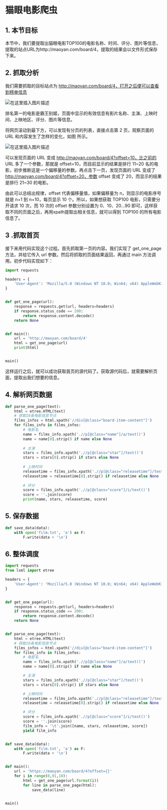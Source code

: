 # 猫眼电影爬虫

## 1. 本节目标

本节中，我们要提取出猫眼电影TOP100的电影名称、时间、评分、图片等信息，提取的站点URL为http://maoyan.com/board/4，提取的结果会以文件形式保存下来。

## 2. 抓取分析

我们需要抓取的目标站点为 http://maoyan.com/board/4，打开之后便可以查看到榜单信息

![在这里插入图片描述](https://img-blog.csdnimg.cn/20200505113359775.png?x-oss-process=image/watermark,type_ZmFuZ3poZW5naGVpdGk,shadow_10,text_aHR0cHM6Ly9ibG9nLmNzZG4ubmV0L3dlaXhpbl80NDY3MzA0Mw==,size_16,color_FFFFFF,t_70)

排名第一的电影是霸王别姬，页面中显示的有效信息有影片名称、主演、上映时间、上映地区、评分、图片等信息。

将网页滚动到最下方，可以发现有分页的列表，直接点击第 2 页，观察页面的 URL 和内容发生了怎样的变化，如图  所示。

![在这里插入图片描述](https://img-blog.csdnimg.cn/20200505113436327.png?x-oss-process=image/watermark,type_ZmFuZ3poZW5naGVpdGk,shadow_10,text_aHR0cHM6Ly9ibG9nLmNzZG4ubmV0L3dlaXhpbl80NDY3MzA0Mw==,size_16,color_FFFFFF,t_70)

可以发现页面的 URL 变成 http://maoyan.com/board/4?offset=10，比之前的 URL 多了一个参数，那就是 offset=10，而目前显示的结果是排行 11~20 名的电影，初步推断这是一个偏移量的参数。再点击下一页，发现页面的 URL 变成了 http://maoyan.com/board/4?offset=20，参数 offset 变成了 20，而显示的结果是排行 21~30 的电影。

由此可以总结出规律，offset 代表偏移量值，如果偏移量为 n，则显示的电影序号就是 n+1 到 n+10，每页显示 10 个。所以，如果想获取 TOP100 电影，只需要分开请求 10 次，而 10 次的 offset 参数分别设置为 0、10、20…90 即可，这样获取不同的页面之后，再用xpath提取出相关信息，就可以得到 TOP100 的所有电影信息了。

## 3 .抓取首页

接下来用代码实现这个过程。首先抓取第一页的内容。我们实现了 get_one_page 方法，并给它传入 url 参数。然后将抓取的页面结果返回，再通过 main 方法调用。初步代码实现如下：

```python
import requests

headers = {
    'User-Agent': 'Mozilla/5.0 (Windows NT 10.0; Win64; x64) AppleWebKit/537.36 (KHTML, like Gecko) Chrome/80.0.3987.149 Safari/537.36'
}


def get_one_page(url):
    response = requests.get(url, headers=headers)
    if response.status_code == 200:
        return response.content.decode()
    return None


def main():
    url = 'http://maoyan.com/board/4'
    html = get_one_page(url)
    print(html)


main()
```

这样运行之后，就可以成功获取首页的源代码了。获取源代码后，就需要解析页面，提取出我们想要的信息。

## 4. 解析网页数据

```python
def parse_one_page(text):
    html = etree.HTML(text)
    # 获取10条电影信息节点
    films_infos = html.xpath('//div[@class="board-item-content"]')
    for films_info in films_infos:
        # 电影名
        name = films_info.xpath('.//p[@class="name"]/a/text()')
        name = name[0].strip() if name else None
        
        # 主演
        stars = films_info.xpath('.//p[@class="star"]/text()')
        stars = stars[0].strip() if stars else None
        
        # 上映时间
        releasetime = films_info.xpath('.//p[@class="releasetime"]/text()')
        releasetime = releasetime[0].strip() if releasetime else None
        
        # 评分
        score = films_info.xpath('.//p[@class="score"]/i/text()')
        score = ''.join(score)
        print(name, stars, releasetime, score)
```

## 5. 保存数据

```python
def save_data(data):
    with open('film.txt', 'a') as F:
        F.write(data + '\n')
```

## 6. 整体调度

```python
import requests
from lxml import etree

headers = {
    'User-Agent': 'Mozilla/5.0 (Windows NT 10.0; Win64; x64) AppleWebKit/537.36 (KHTML, like Gecko) Chrome/80.0.3987.149 Safari/537.36'
}


def get_one_page(url):
    response = requests.get(url, headers=headers)
    if response.status_code == 200:
        return response.content.decode()
    return None


def parse_one_page(text):
    html = etree.HTML(text)
    # 获取10条电影信息节点
    films_infos = html.xpath('//div[@class="board-item-content"]')
    for films_info in films_infos:
        # 电影名
        name = films_info.xpath('.//p[@class="name"]/a/text()')
        name = name[0].strip() if name else None

        # 主演
        stars = films_info.xpath('.//p[@class="star"]/text()')
        stars = stars[0].strip() if stars else None

        # 上映时间
        releasetime = films_info.xpath('.//p[@class="releasetime"]/text()')
        releasetime = releasetime[0].strip() if releasetime else None

        # 评分
        score = films_info.xpath('.//p[@class="score"]/i/text()')
        score = ''.join(score)
        film_info = '\t'.join([name, stars, releasetime, score])
        yield film_info


def save_data(data):
    with open('film.txt', 'a') as F:
        F.write(data + '\n')


def main():
    url = 'https://maoyan.com/board/4?offset={}'
    for i in range(0,91,10):
        html = get_one_page(url.format(i))
        for line in parse_one_page(html):
            save_data(line)


main()

```

